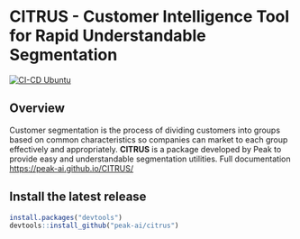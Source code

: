 # CITRUS - Customer Intelligence Tool for Rapid Understandable Segmentation

[![CI-CD Ubuntu](https://github.com/peak-ai/CITRUS/actions/workflows/r_new.yml/badge.svg)](https://github.com/peak-ai/CITRUS/actions/workflows/r_new.yml)
## Overview  

Customer segmentation is the process of dividing customers into groups based on common characteristics so companies can market to each group effectively and appropriately. **CITRUS** is a package developed by Peak to provide easy and understandable segmentation utilities. Full documentation <https://peak-ai.github.io/CITRUS/> 


## Install the latest release

```r
install.packages("devtools")
devtools::install_github("peak-ai/citrus")
```
